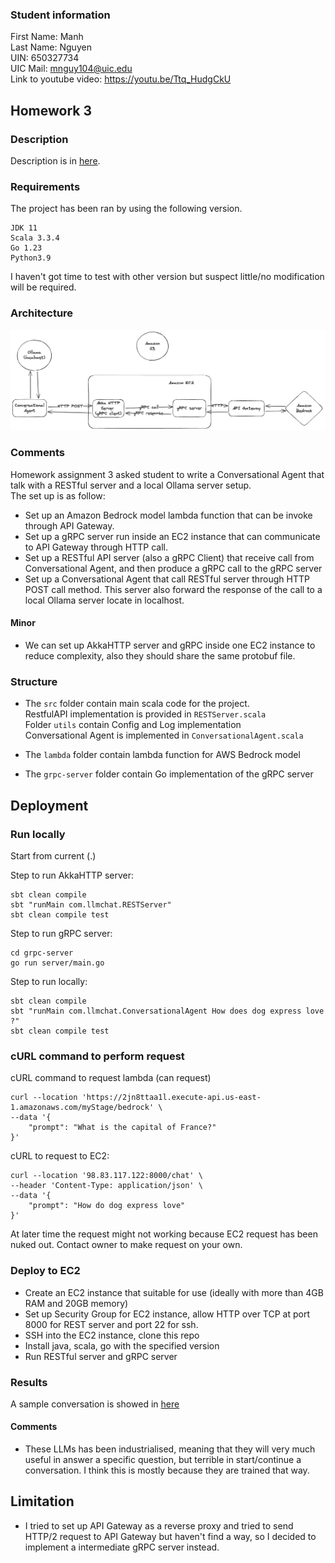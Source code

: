 ### Student information
First Name: Manh \
Last Name: Nguyen \
UIN: 650327734 \
UIC Mail: mnguy104@uic.edu \
Link to youtube video: https://youtu.be/Ttq_HudgCkU

## Homework 3
### Description
Description is in [here](./Homeworks/Homework3.md).
### Requirements
The project has been ran by using the following version. 
```
JDK 11 
Scala 3.3.4 
Go 1.23 
Python3.9 
```
I haven't got time to test with other version but suspect little/no modification will be required.

### Architecture
![image info](./architecture.png)

### Comments
Homework assignment 3 asked student to write a Conversational Agent that talk with a RESTful server and a local Ollama server setup. \
The set up is as follow: 
- Set up an Amazon Bedrock model lambda function that can be invoke through API Gateway. 
- Set up a gRPC server run inside an EC2 instance that can communicate to API Gateway through HTTP call.
- Set up a RESTful API server (also a gRPC Client) that receive call from Conversational Agent, and then produce a gRPC call to the gRPC server
- Set up a Conversational Agent that call RESTful server through HTTP POST call method. This server also forward the response of the call to a local Ollama server locate in localhost.

#### Minor
- We can set up AkkaHTTP server and gRPC inside one EC2 instance to reduce complexity, also they should share the same protobuf file.

### Structure
- The `src` folder contain main scala code for the project. \
RestfulAPI implementation is provided in `RESTServer.scala` \
Folder `utils` contain Config and Log implementation \
Conversational Agent is implemented in `ConversationalAgent.scala`

- The `lambda` folder contain lambda function for AWS Bedrock model
- The `grpc-server` folder contain Go implementation of the gRPC server

## Deployment

### Run locally

Start from current (.)  

Step to run AkkaHTTP server:

```
sbt clean compile
sbt "runMain com.llmchat.RESTServer"
sbt clean compile test
```

Step to run gRPC server:
```
cd grpc-server
go run server/main.go
```

Step to run locally:

```
sbt clean compile
sbt "runMain com.llmchat.ConversationalAgent How does dog express love ?"
sbt clean compile test
```

### cURL command to perform request

cURL command to request lambda (can request)
```
curl --location 'https://2jn8ttaa1l.execute-api.us-east-1.amazonaws.com/myStage/bedrock' \
--data '{
    "prompt": "What is the capital of France?"
}'
```

cURL to request to EC2:
```
curl --location '98.83.117.122:8000/chat' \
--header 'Content-Type: application/json' \
--data '{
    "prompt": "How do dog express love"
}'
```
At later time the request might not working because EC2 request has been nuked out. Contact owner to make request on your own.

### Deploy to EC2

- Create an EC2 instance that suitable for use (ideally with more than 4GB RAM and 20GB memory)
- Set up Security Group for EC2 instance, allow HTTP over TCP at port 8000 for REST server and port 22 for ssh.
- SSH into the EC2 instance, clone this repo
- Install java, scala, go with the specified version
- Run RESTful server and gRPC server 

### Results
A sample conversation is showed in [here](./SampleConversation)

#### Comments

- These LLMs has been industrialised, meaning that they will very much useful in answer a specific question, but terrible in start/continue a conversation. I think this is mostly because they are trained that way.

## Limitation
- I tried to set up API Gateway as a reverse proxy and tried to send HTTP/2 request to API Gateway but haven't find a way, so I decided to implement a intermediate gRPC server instead.